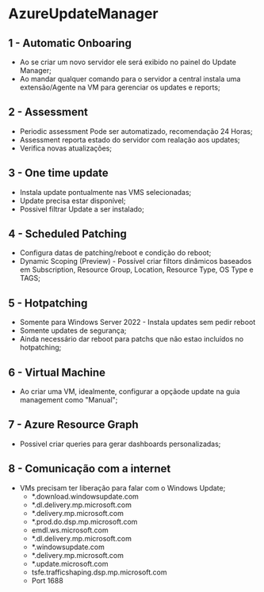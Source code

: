 # AzureUpdateManager



## 1 - Automatic Onboaring
- Ao se criar um novo servidor ele será exibido no painel do Update Manager;
- Ao mandar qualquer comando para o servidor a central instala uma extensão/Agente na VM para gerenciar os updates e reports;
	
## 2 - Assessment
- Periodic assessment Pode ser automatizado, recomendação 24 Horas;
- Assessment reporta estado do servidor com realação aos updates;
- Verifica novas atualizações;
	
## 3 - One time update
- Instala update pontualmente nas VMS selecionadas;
- Update precisa estar disponível;
- Possivel filtrar Update a ser instalado;

## 4 - Scheduled Patching
- Configura datas de patching/reboot e condição do reboot;
- Dynamic Scoping (Preview) - Possível criar filtors dinâmicos baseados em Subscription, Resource Group, Location, Resource Type, OS Type e TAGS;

## 5 - Hotpatching 
- Somente para Windows Server 2022 - Instala updates sem pedir reboot
- Somente updates de segurança;
- Ainda necessário dar reboot para patchs que não estao incluídos no hotpatching;

## 6 - Virtual Machine
- Ao criar uma VM, idealmente, configurar a opçãode update na guia management como "Manual";

## 7 - Azure Resource Graph
- Possivel criar queries para gerar dashboards personalizadas;

## 8 - Comunicação com a internet
- VMs precisam ter liberação para falar com o Windows Update;
  - *.download.windowsupdate.com
  - *.dl.delivery.mp.microsoft.com
  - *.delivery.mp.microsoft.com
  - *.prod.do.dsp.mp.microsoft.com
  - emdl.ws.microsoft.com
  - *.dl.delivery.mp.microsoft.com
  - *.windowsupdate.com
  - *.delivery.mp.microsoft.com
  - *.update.microsoft.com
  - tsfe.trafficshaping.dsp.mp.microsoft.com
  - Port 1688
